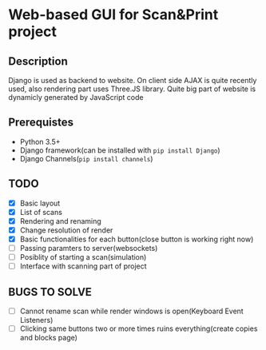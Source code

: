 Web-based GUI for Scan&Print project
===

Description
---

Django is used as backend to website.
On client side AJAX is quite recently used, also rendering part uses Three.JS library.
Quite big part of website is dynamicly generated by JavaScript code

Prerequistes
---

* Python 3.5+
* Django framework(can be installed with `pip install Django`)
* Django Channels(`pip install channels`)

TODO
---

* [x] Basic layout
* [x] List of scans
* [x] Rendering and renaming
* [x] Change resolution of render
* [x] Basic functionalities for each button(close button is working right now)
* [ ] Passing paramters to server(websockets)
* [ ] Posiblity of starting a scan(simulation)
* [ ] Interface with scanning part of project

BUGS TO SOLVE
---

* [ ] Cannot rename scan while render windows is open(Keyboard Event Listeners)
* [ ] Clicking same buttons two or more times ruins everything(create copies and blocks page)